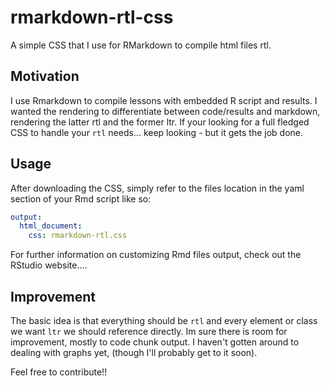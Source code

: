 # rmarkdown-rtl-css
A simple CSS that I use for RMarkdown to compile html files rtl.

## Motivation
I use Rmarkdown to compile lessons with embedded R script and results.
I wanted the rendering to differentiate between code/results and markdown, rendering the latter rtl and the former ltr.
If your looking for a full fledged CSS to handle your `rtl` needs... keep looking - but it gets the job done.

## Usage
After downloading the CSS, simply refer to the files location in the yaml section of your Rmd script
like so:    


```yaml
output:    
  html_document:     
    css: rmarkdown-rtl.css    
```    


For further information on customizing Rmd files output, check out the RStudio website....

## Improvement

The basic idea is that everything should be `rtl` and every element or class we want `ltr` we should reference directly.
Im sure there is room for improvement, mostly to code chunk output.
I haven't gotten around to dealing with graphs yet, (though I'll probably get to it soon).

Feel free to contribute!!

